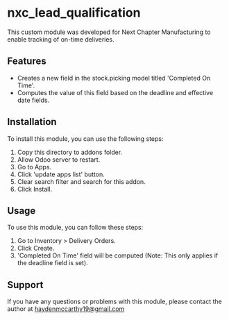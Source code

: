 # nxc_lead_qualification

This custom module was developed for Next Chapter Manufacturing to enable tracking of on-time deliveries.

## Features
- Creates a new field in the stock.picking model titled 'Completed On Time'.
- Computes the value of this field based on the deadline and effective date fields.

## Installation
To install this module, you can use the following steps:

1. Copy this directory to addons folder.
2. Allow Odoo server to restart.
3. Go to Apps.
4. Click 'update apps list' button.
5. Clear search filter and search for this addon.
6. Click Install.

## Usage
To use this module, you can follow these steps:

1. Go to Inventory > Delivery Orders.
2. Click Create.
4. 'Completed On Time' field will be computed (Note: This only applies if the deadline field is set).

## Support
If you have any questions or problems with this module, please contact the author at haydenmccarthy19@gmail.com